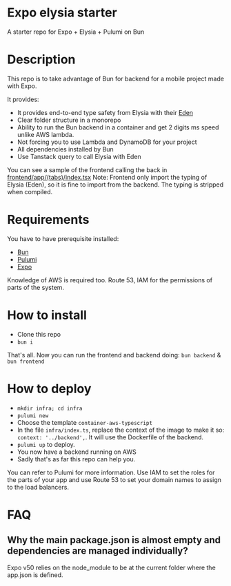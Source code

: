# Expo elysia starter

A starter repo for Expo + Elysia + Pulumi on Bun

# Description

This repo is to take advantage of Bun for backend for a mobile project made with Expo.

It provides:

- It provides end-to-end type safety from Elysia with their [Eden](https://elysiajs.com/eden/overview.html)
- Clear folder structure in a monorepo
- Ability to run the Bun backend in a container and get 2 digits ms speed unlike AWS lambda.
- Not forcing you to use Lambda and DynamoDB for your project
- All dependencies installed by Bun
- Use Tanstack query to call Elysia with Eden

You can see a sample of the frontend calling the back in [frontend/app/(tabs)/index.tsx](<frontend/app/(tabs)/index.tsx>)
Note: Frontend only import the typing of Elysia (Eden), so it is fine to import from the backend. The typing is stripped when compiled.

# Requirements

You have to have prerequisite installed:

- [Bun](https://bun.sh/)
- [Pulumi](https://www.pulumi.com/)
- [Expo](https://expo.dev/)

Knowledge of AWS is required too. Route 53, IAM for the permissions of parts of the system.

# How to install

- Clone this repo
- `bun i`

That's all. Now you can run the frontend and backend doing:
`bun backend` & `bun frontend`

# How to deploy

- `mkdir infra; cd infra`
- `pulumi new`
- Choose the template `container-aws-typescript`
- In the file `infra/index.ts`, replace the context of the image to make it so: `context: '../backend',`. It will use the Dockerfile of the backend.
- `pulumi up` to deploy.
- You now have a backend running on AWS
- Sadly that's as far this repo can help you.

You can refer to Pulumi for more information.
Use IAM to set the roles for the parts of your app and use Route 53 to set your domain names to assign to the load balancers.

# FAQ

## Why the main package.json is almost empty and dependencies are managed individually?

Expo v50 relies on the node_module to be at the current folder where the app.json is defined.
